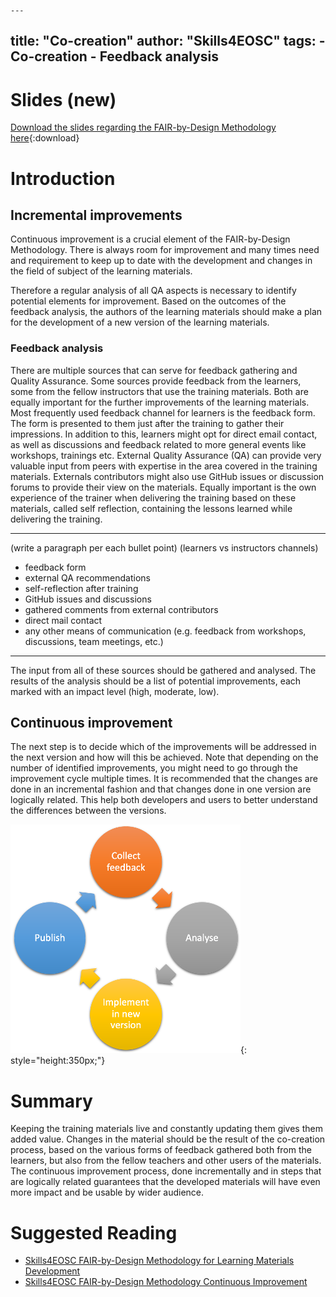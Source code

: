 	---
title: "Co-creation"
author: "Skills4EOSC"
tags: 
    - Co-creation
    - Feedback analysis
---

# Slides (new)

[Download the slides regarding the FAIR-by-Design Methodology here](https://github.com/FAIR-by-Design-Methodology/IDCC24workshop/raw/main/resources/02%20Skills4EOSC/Skills4EOSC-IDCCworkshop_FAIR-by-Design_Methodology.pptx){:download}


# Introduction




## Incremental improvements 

Continuous improvement is a crucial element of the FAIR-by-Design Methodology. There is always room for improvement and many times need and requirement to keep up to date with the development and changes in the field of subject of the learning materials.

Therefore a regular analysis of all QA aspects is necessary to identify potential elements for improvement. Based on the outcomes of the feedback analysis, the authors of the learning materials should make a plan for the development of a new version of the learning materials. 
 
### Feedback analysis 

There are multiple sources that can serve for feedback gathering and Quality Assurance. Some sources provide feedback from the learners, some from the fellow instructors that use the training materials. Both are equally important for the further improvements of the learning materials.  
Most frequently used feedback channel for learners is the feedback form. The form is presented to them just after the training to gather their impressions. In addition to this, learners might opt for direct email contact, as well as discussions and feedback related to more general events like workshops, trainings etc. 
External Quality Assurance (QA) can provide very valuable input from peers with expertise in the area covered in the training materials. Externals contributors might also use GitHub issues or discussion forums to provide their view on the materials. Equally important is the own experience of the trainer when delivering the training based on these materials, called self reflection, containing the lessons learned while delivering the training. 

---
(write a paragraph per each bullet point)
(learners vs instructors channels)

- feedback form
- external QA recommendations
- self-reflection after training 
- GitHub issues and discussions 
- gathered comments from external contributors
- direct mail contact 
- any other means of communication (e.g. feedback from workshops, discussions, team meetings, etc.)
---

The input from all of these sources should be gathered and analysed. The results of the analysis should be a list of potential improvements, each marked with an impact level (high, moderate, low). 

## Continuous improvement 

The next step is to decide which of the improvements will be addressed in the next version and how will this be achieved. Note that depending on the number of identified improvements, you might need to go through the improvement cycle multiple times. It is recommended that the changes are done in an incremental fashion and that changes done in one version are logically related. This help both developers and users to better understand the differences between the versions.

![continuous improvement cycle](./attachments/improvement.png){: style="height:350px;"}


# Summary 

Keeping the training materials live and constantly updating them gives them added value. Changes in the material should be the result of the co-creation process, based on the various forms of feedback gathered both from the learners, but also from the fellow teachers and other users of the materials. The continuous improvement process, done incrementally and in steps that are logically related guarantees that the developed materials will have even more impact and be usable by wider audience. 

# Suggested Reading

- [Skills4EOSC FAIR-by-Design Methodology for Learning Materials Development](https://zenodo.org/records/8419242)
- [Skills4EOSC FAIR-by-Design Methodology Continuous Improvement](https://fair-by-design-methodology.github.io/FAIR-by-Design_ToT/latest/Stage%206%20–%20Verify/20-Continuous%20Improvement/20-CI/)



